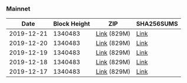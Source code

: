 ### Mainnet

|    Date    | Block Height | ZIP | SHA256SUMS |
| ---------- | ------------ | --- | ---------- |
| 2019-12-21 | 1340483 | [Link](https://s3-ap-southeast-2.amazonaws.com/ion-bootstrap/mainnet/2019-12-21/bootstrap.dat.zip) (829M) | [Link](https://s3-ap-southeast-2.amazonaws.com/ion-bootstrap/mainnet/2019-12-21/SHA256SUMS) |
| 2019-12-20 | 1340483 | [Link](https://s3-ap-southeast-2.amazonaws.com/ion-bootstrap/mainnet/2019-12-20/bootstrap.dat.zip) (829M) | [Link](https://s3-ap-southeast-2.amazonaws.com/ion-bootstrap/mainnet/2019-12-20/SHA256SUMS) |
| 2019-12-19 | 1340483 | [Link](https://s3-ap-southeast-2.amazonaws.com/ion-bootstrap/mainnet/2019-12-19/bootstrap.dat.zip) (829M) | [Link](https://s3-ap-southeast-2.amazonaws.com/ion-bootstrap/mainnet/2019-12-19/SHA256SUMS) |
| 2019-12-18 | 1340483 | [Link](https://s3-ap-southeast-2.amazonaws.com/ion-bootstrap/mainnet/2019-12-18/bootstrap.dat.zip) (829M) | [Link](https://s3-ap-southeast-2.amazonaws.com/ion-bootstrap/mainnet/2019-12-18/SHA256SUMS) |
| 2019-12-17 | 1340483 | [Link](https://s3-ap-southeast-2.amazonaws.com/ion-bootstrap/mainnet/2019-12-17/bootstrap.dat.zip) (829M) | [Link](https://s3-ap-southeast-2.amazonaws.com/ion-bootstrap/mainnet/2019-12-17/SHA256SUMS) |

